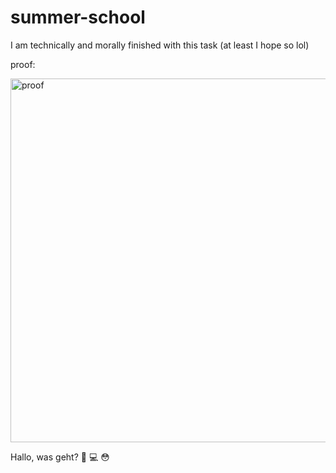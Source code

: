 # summer-school
I am technically and morally finished with this task (at least I hope so lol)

proof: 

<img width="582" alt="proof" src="https://user-images.githubusercontent.com/40724806/124653639-37f9fe80-dea6-11eb-8724-d5a61db79789.png">









Hallo, was geht?
🤗 💻 😳

